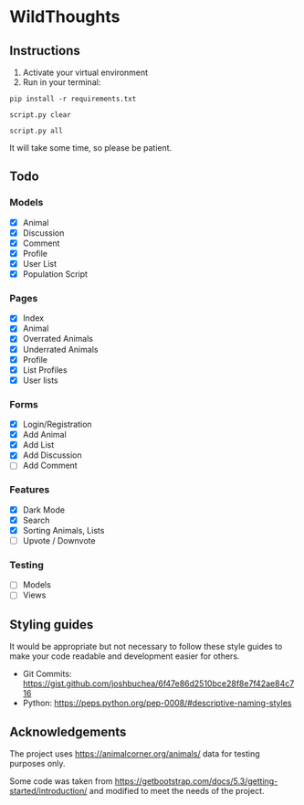 #  WildThoughts

## Instructions
1. Activate your virtual environment
2. Run in your terminal:
``` shell
pip install -r requirements.txt
```
``` shell
script.py clear
```
``` shell
script.py all
```
It will take some time, so please be patient.

## Todo
### Models
- [x] Animal
- [x] Discussion
- [x] Comment
- [x] Profile
- [x] User List
- [x] Population Script
### Pages
- [x] Index
- [x] Animal
- [x] Overrated Animals
- [x] Underrated Animals
- [x] Profile
- [x] List Profiles
- [x] User lists
### Forms
- [x] Login/Registration
- [x] Add Animal
- [x] Add List
- [x] Add Discussion
- [ ] Add Comment
### Features
- [x] Dark Mode
- [x] Search
- [x] Sorting Animals, Lists
- [ ] Upvote / Downvote
### Testing
- [ ] Models
- [ ] Views

## Styling guides
It would be appropriate but not necessary to follow these style guides to make your code readable and development easier for others.
- Git Commits: https://gist.github.com/joshbuchea/6f47e86d2510bce28f8e7f42ae84c716
- Python:      https://peps.python.org/pep-0008/#descriptive-naming-styles

## Acknowledgements
The project uses https://animalcorner.org/animals/ data for testing purposes only.

Some code was taken from https://getbootstrap.com/docs/5.3/getting-started/introduction/ and modified to meet the needs of the project.
